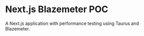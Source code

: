 # Next.js Blazemeter POC
A Next.js application with performance testing using Taurus and Blazemeter.

